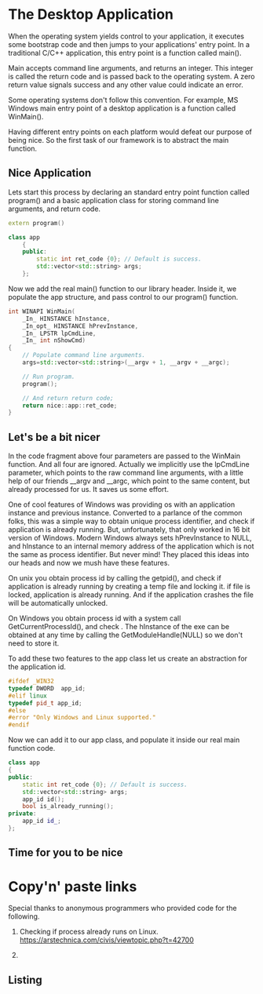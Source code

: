 # The Desktop Application

When the operating system yields control to your application, 
it executes some bootstrap code and then jumps to your applications' 
entry point. In a traditional C/C++ application, this entry point 
is a function called main().

Main accepts command line arguments, and returns an integer. 
This integer is called the return code and is passed back
to the operating system. A zero return value signals success 
and any other value could indicate an error.

Some operating systems don't follow this convention. For example, 
MS Windows main entry point of a desktop application is a function
called WinMain(). 

Having different entry points on each platform would defeat our 
purpose of being nice. So the first task of our framework is to
abstract the main function.

## Nice Application

Lets start this process by declaring an standard entry point function called program()
and a basic application class for storing command line arguments, and return code.

~~~cpp
extern program()

class app
    {
    public:
        static int ret_code {0}; // Default is success.
        std::vector<std::string> args;
    };
~~~

Now we add the real main() function to our library header. Inside it, we 
populate the app structure, and pass control to our program() function.

~~~cpp
int WINAPI WinMain(
    _In_ HINSTANCE hInstance,
    _In_opt_ HINSTANCE hPrevInstance,
    _In_ LPSTR lpCmdLine,
    _In_ int nShowCmd)
{
    // Populate command line arguments.
    args=std::vector<std::string>(__argv + 1, __argv + __argc);

    // Run program.
    program();

    // And return return code;
    return nice::app::ret_code;
}
~~~

## Let's be a bit nicer

In the code fragment above four parameters are passed to the WinMain function.
And all four are ignored. Actually we implicitly use the lpCmdLine parameter, 
which points to the raw command line arguments, with a little help of our friends 
__argv and __argc, which point to the same content, but already processed for us. 
It saves us some effort.

One of cool features of Windows was providing os with an application instance and 
previous instance. Converted to a parlance of the common folks, this was a simple 
way to obtain unique process identifier, and check if application is already running. 
But, unfortunately, that only worked in 16 bit version of Windows. Modern Windows
always sets hPrevInstance to NULL, and hInstance to an internal memory address of the
application which is not the same as process identifier. But never mind! They placed
this ideas into our heads and now we mush have these features.

On unix you obtain process id by calling the getpid(), and check if application is already 
running by creating a temp file and locking it. if file is locked, application is 
already running. And if the application crashes the file will be automatically 
unlocked.

On Windows you obtain process id with a system call GetCurrentProcessId(), and
check . The hInstance of the exe can be obtained at any time by calling the
GetModuleHandle(NULL) so we don't need to store it.

To add these two features to the app class let us create an abstraction for the 
application id.

~~~cpp
#ifdef _WIN32
typedef DWORD  app_id; 
#elif linux 
typedef pid_t app_id;
#else
#error "Only Windows and Linux supported."
#endif
~~~

Now we can add it to our app class, and populate it inside our real main function code.

~~~cpp
class app
{
public:
    static int ret_code {0}; // Default is success.
    std::vector<std::string> args;
    app_id id();
    bool is_already_running();
private:
    app_id id_;
};
~~~

## Time for you to be nice

# Copy'n' paste links

Special thanks to anonymous programmers who provided code for the following.

1. Checking if process already runs on Linux.
https://arstechnica.com/civis/viewtopic.php?t=42700

2. 

## Listing

